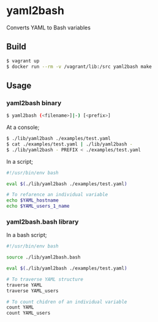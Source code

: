 # yaml2bash

Converts YAML to Bash variables

## Build

```bash
$ vagrant up
$ docker run --rm -v /vagrant/lib:/src yaml2bash make
```

## Usage

### yaml2bash binary

```bash
$ yaml2bash (<filename>]|-) [<prefix>]
```

At a console;

```bash
$ ./lib/yaml2bash ./examples/test.yaml
$ cat ./examples/test.yaml | ./lib/yaml2bash -
$ ./lib/yaml2bash - PREFIX < ./examples/test.yaml
```

In a script;

```bash
#!/usr/bin/env bash

eval $(./lib/yaml2bash ./examples/test.yaml)

# To refarence an individual variable
echo $YAML_hostname
echo $YAML_users_1_name
```

### yaml2bash.bash library

In a bash script;

```bash
#!/usr/bin/env bash

source ./lib/yaml2bash.bash

eval $(./lib/yaml2bash ./examples/test.yaml)

# To traverse YAML structure
traverse YAML
traverse YAML_users

# To count chidren of an individual variable
count YAML
count YAML_users
```
